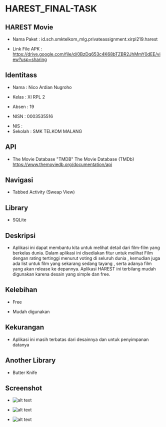 # HAREST_FINAL-TASK


## HAREST Movie
+ Nama Paket    : id.sch.smktelkom_mlg.privateassignment.xirpl219.harest
- Link File APK : https://drive.google.com/file/d/0BzDq653c4K68bTZBR2JhMmY0dEE/view?usp=sharing

## Identitass
+ Nama          : Nico Ardian Nugroho
- Kelas         : XI RPL 2
+ Absen         : 19
- NISN          : 0003535516
+ NIS           : 
+ Sekolah       : SMK TELKOM MALANG

## API
+ The Movie Database "TMDB" The Movie Database (TMDb) https://www.themoviedb.org/documentation/api

## Navigasi
+ Tabbed Activity (Sweap View)

## Library
+ SQLite

## Deskripsi
+ Aplikasi ini dapat membantu kita untuk melihat detail dari film-film yang berkelas dunia. Dalam aplikasi ini disediakan fitur untuk melihat Film dengan rating tertinggi menurut voting di seluruh dunia , kemudian juga ada list untuk film yang sekarang sedang tayang , serta adanya film yang akan release ke depannya. Aplikasi HAREST ini terbilang mudah digunakan karena desain yang simple dan free.

## Kelebihan
+ Free
- Mudah digunakan

## Kekurangan
+ Aplikasi ini masih terbatas dari desainnya dan untuk penyimpanan datanya

## Another Library
+ Butter Knife

## Screenshot
+ ![alt text](https://github.com/NicoAN42/HAREST_FINAL-TASK_privateAssignment/blob/master/WhatsApp%20Image%202017-05-15%20at%2001.36.21%20(1).jpeg "Logo Title Text 1")

+ ![alt text](https://github.com/NicoAN42/HAREST_FINAL-TASK_privateAssignment/blob/master/WhatsApp%20Image%202017-05-15%20at%2001.36.21%20(2).jpeg "Logo Title Text 1")

+ ![alt text](https://github.com/NicoAN42/HAREST_FINAL-TASK_privateAssignment/blob/master/WhatsApp%20Image%202017-05-15%20at%2001.36.21.jpeg "Logo Title Text 1")
